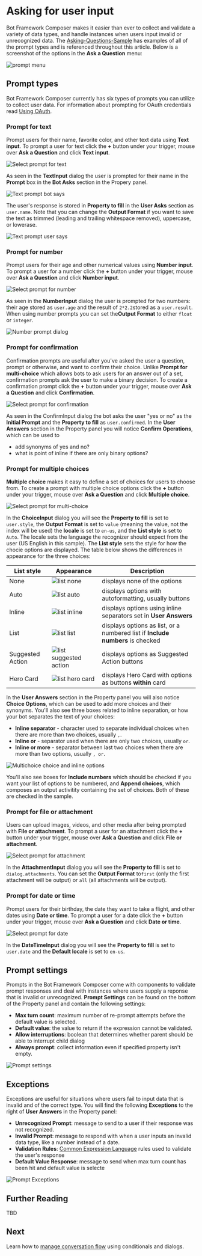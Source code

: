 # Asking for user input
Bot Framework Composer makes it easier than ever to collect and validate a variety of data types, and handle instances when users input invalid or unrecognized data. The [Asking-Questions-Sample](https://github.com/microsoft/BotFramework-Composer/tree/master/SampleBots/Message_Samples/ComposerDialogs) has examples of all of the prompt types and is referenced throughout this article. Below is a screenshot of the options in the **Ask a Question** menu:

![prompt menu](./media/ask-for-input/prompt-menu.png)

## Prompt types
Bot Framework Composer currently has six types of prompts you can utilize to collect user data. For information about prompting for OAuth credentials read [Using OAuth](). 

### Prompt for text
Prompt users for their name, favorite color, and other text data using **Text input**. To prompt a user for text click the **+** button under your trigger, mouse over **Ask a Question** and click **Text input**. 

![Select prompt for text](./media/ask-for-input/select-text-prompt.gif)

As seen in the **TextInput** dialog the user is prompted for their name in the **Prompt** box in the **Bot Asks** section in the Propery panel.

![Text prompt bot says](./media/ask-for-input/text-bot-asks.png)

The user's response is stored in **Property to fill** in the **User Asks** section as `user.name`. Note that you can change the **Output Format** if you want to save the text as trimmed (leading and trailing whitespace removed), uppercase, or lowerase. 

![Text prompt user says](./media/ask-for-input/text-user-answers.png)

### Prompt for number
Prompt users for their age and other numerical values using **Number input**. To prompt a user for a number click the **+** button under your trigger, mouse over **Ask a Question** and click **Number input**. 

![Select prompt for number](./media/ask-for-input/select-number-prompt.gif)

As seen in the **NumberInput** dialog the user is prompted for two numbers: their age stored as `user.age` and the result of `2*2.2`stored as a `user.result`. When using number prompts you can set the**Output Format** to either `float` or `integer`.  

![Number prompt dialog](./media/ask-for-input/number-dialog.png)

### Prompt for confirmation
Confirmation prompts are useful after you've asked the user a question, prompt or otherwise, and want to confirm their choice. Unlike **Prompt for multi-choice** which allows bots to ask users for an answer out of a set, confirmation prompts ask the user to make a binary decision. To create a confirmation prompt click the **+** button under your trigger, mouse over **Ask a Question** and click **Confirmation**. 

![Select prompt for confirmation](./media/ask-for-input/select-confirmation-prompt.gif)

As seen in the ConfirmInput dialog the bot asks the user "yes or no" as the **Initial Prompt** and the **Property to fill** as `user.confirmed`. In the **User Answers** section in the Property panel you will notice **Confirm Operations**, which can be used to 
  - add synonyms of yes and no?
  - what is point of inline if there are only binary options? 
  
### Prompt for multiple choices
**Multiple choice** makes it easy to define a set of choices for users to choose from. To create a prompt with multiple choice options click the **+** button under your trigger, mouse over **Ask a Question** and click **Multiple choice**. 

![Select prompt for multi-choice](./media/ask-for-input/select-multichoice-prompt.gif)

In the **ChoiceInput** dialog you will see the **Property to fill** is set to `user.style`, the **Output Format** is set to `value` (meaning the value, not the index will be used) the **locale** is set to `en-us`, and the **List style** is set to `Auto`. The locale sets the language the recognizer should expect from the user (US English in this sample). The **List style** sets the style for how the chocie options are displayed. The table below shows the differences in appearance for the three choices:

| List style | Appearance | Description |
|---|---|---|
| None | ![list none](./media/ask-for-input/multichoice-list-none.png)| displays none of the options |
| Auto | ![list auto](./media/ask-for-input/multichoice-list-auto.png)| displays options with autoformatting, usually buttons |
| Inline | ![list inline](./media/ask-for-input/multichoice-list-inline.png) | displays options using inline separators set in **User Answers** |
| List | ![list list](./media/ask-for-input/multichoice-list-list.png)| displays options as list, or a numbered list if **Include numbers** is checked |
| Suggested Action | ![list suggested action](./media/ask-for-input/multichoice-list-suggestedactions.png) | displays options as Suggested Action buttons|
| Hero Card | ![list hero card](./media/ask-for-input/multichoice-list-herocard.png)| displays Hero Card with options as buttons **within** card|

In the **User Answers** section in the Property panel you will also notice **Choice Options**, which can be used to add more choices and their synonyms. You'll also see three boxes related to inline separation, or how your bot separates the text of your choices:
  - **Inline separator** - character used to separate individual choices when there are more than two choices, usually `,`.
  - **Inline or** - separator used when there are only two choices, usually `or`.
  - **Inline or more** - separator between last two choices when there are more than two options, usually `, or`. 

![Multichoice choice and inline options](./media/ask-for-input/choice-and-inline.png)

You'll also see boxes for **Include numbers** which should be checked if you want your list of options to be numbered, and **Append choices**, which composes an output activitity containing the set of choices. Both of these are checked in the sample.

### Prompt for file or attachment
Users can upload images, videos, and other media after being prompted with **File or attachment**. To prompt a user for an attachment click the **+** button under your trigger, mouse over **Ask a Question** and click **File or attachment**.

![Select prompt for attachment](./media/ask-for-input/select-attachment-prompt.gif)

In the **AttachmentInput** dialog you will see the **Property to fill** is set to `dialog.attachments`. You can set the **Output Format** to`first` (only the first attachment will be output) or `all` (all attachments will be output).  

### Prompt for date or time
Prompt users for their birthday, the date they want to take a flight, and other dates using **Date or time**. To prompt a user for a date click the **+** button under your trigger, mouse over **Ask a Question** and click **Date or time**.

![Select prompt for date](./media/ask-for-input/select-datetime-prompt.gif)

In the **DateTimeInput** dialog you will see the **Property to fill** is set to `user.date` and the **Default locale** is set to `en-us`.

## Prompt settings
Prompts in the Bot Framework Composer come with components to validate prompt responses and deal with instances where users supply a reponse that is invalid or unrecognized. **Prompt Settings** can be found on the bottom of the Property panel and contain the following settings:

- **Max turn count**: maximum number of re-prompt attempts before the default value is selected.
- **Default value**: the value to return if the expression cannot be validated.
- **Allow interruptions**: boolean that determines whether parent should be able to interrupt child dialog
- **Always prompt**: collect information even if specified property isn't empty. 

![Prompt settings](./media/ask-for-input/settings.png)

## Exceptions
Exceptions are useful for situations where users fail to input data that is invalid and of the correct type. You will find the following **Exceptions** to the right of **User Answers** in the Property panel:

- **Unrecognized Prompt**:  message to send to a user if their response was not recognized.
- **Invalid Prompt**:  message to respond with when a user inputs an invalid data type, like a number instead of a date.
- **Validation Rules**: [Common Expression Language](https://github.com/microsoft/BotBuilder-Samples/tree/master/experimental/common-expression-language) rules used to validate the user's response
- **Default Value Response**: message to send when max turn count has been hit and default value is selecte

![Prompt Exceptions](./media/ask-for-input/exceptions.png)

## Further Reading
TBD

## Next
Learn how to [manage conversation flow]() using conditionals and dialogs.
